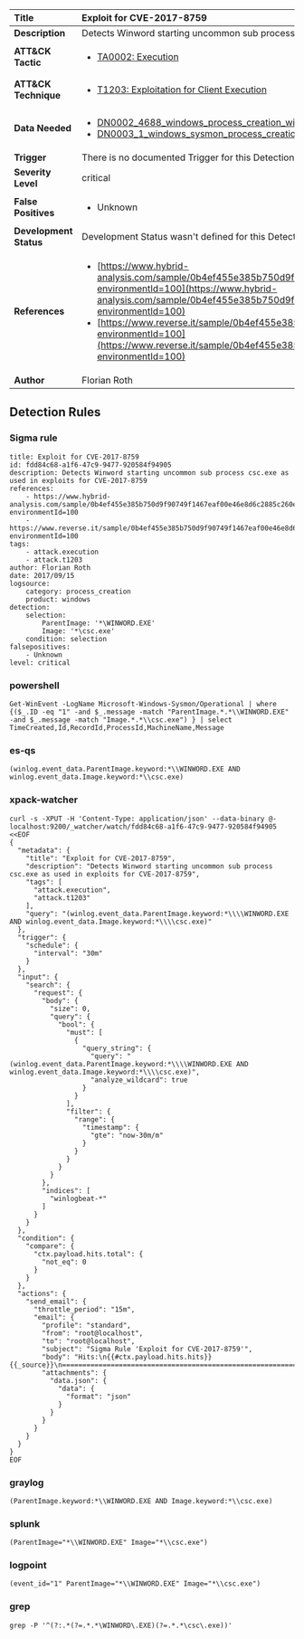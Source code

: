 | Title                    | Exploit for CVE-2017-8759       |
|:-------------------------|:------------------|
| **Description**          | Detects Winword starting uncommon sub process csc.exe as used in exploits for CVE-2017-8759 |
| **ATT&amp;CK Tactic**    |  <ul><li>[TA0002: Execution](https://attack.mitre.org/tactics/TA0002)</li></ul>  |
| **ATT&amp;CK Technique** | <ul><li>[T1203: Exploitation for Client Execution](https://attack.mitre.org/techniques/T1203)</li></ul>  |
| **Data Needed**          | <ul><li>[DN0002_4688_windows_process_creation_with_commandline](../Data_Needed/DN0002_4688_windows_process_creation_with_commandline.md)</li><li>[DN0003_1_windows_sysmon_process_creation](../Data_Needed/DN0003_1_windows_sysmon_process_creation.md)</li></ul>  |
| **Trigger**              |  There is no documented Trigger for this Detection Rule yet  |
| **Severity Level**       | critical |
| **False Positives**      | <ul><li>Unknown</li></ul>  |
| **Development Status**   |  Development Status wasn't defined for this Detection Rule yet  |
| **References**           | <ul><li>[https://www.hybrid-analysis.com/sample/0b4ef455e385b750d9f90749f1467eaf00e46e8d6c2885c260e1b78211a51684?environmentId=100](https://www.hybrid-analysis.com/sample/0b4ef455e385b750d9f90749f1467eaf00e46e8d6c2885c260e1b78211a51684?environmentId=100)</li><li>[https://www.reverse.it/sample/0b4ef455e385b750d9f90749f1467eaf00e46e8d6c2885c260e1b78211a51684?environmentId=100](https://www.reverse.it/sample/0b4ef455e385b750d9f90749f1467eaf00e46e8d6c2885c260e1b78211a51684?environmentId=100)</li></ul>  |
| **Author**               | Florian Roth |


## Detection Rules

### Sigma rule

```
title: Exploit for CVE-2017-8759
id: fdd84c68-a1f6-47c9-9477-920584f94905
description: Detects Winword starting uncommon sub process csc.exe as used in exploits for CVE-2017-8759
references:
    - https://www.hybrid-analysis.com/sample/0b4ef455e385b750d9f90749f1467eaf00e46e8d6c2885c260e1b78211a51684?environmentId=100
    - https://www.reverse.it/sample/0b4ef455e385b750d9f90749f1467eaf00e46e8d6c2885c260e1b78211a51684?environmentId=100
tags:
    - attack.execution
    - attack.t1203
author: Florian Roth
date: 2017/09/15
logsource:
    category: process_creation
    product: windows
detection:
    selection:
        ParentImage: '*\WINWORD.EXE'
        Image: '*\csc.exe'
    condition: selection
falsepositives:
    - Unknown
level: critical

```





### powershell
    
```
Get-WinEvent -LogName Microsoft-Windows-Sysmon/Operational | where {($_.ID -eq "1" -and $_.message -match "ParentImage.*.*\\WINWORD.EXE" -and $_.message -match "Image.*.*\\csc.exe") } | select TimeCreated,Id,RecordId,ProcessId,MachineName,Message
```


### es-qs
    
```
(winlog.event_data.ParentImage.keyword:*\\WINWORD.EXE AND winlog.event_data.Image.keyword:*\\csc.exe)
```


### xpack-watcher
    
```
curl -s -XPUT -H 'Content-Type: application/json' --data-binary @- localhost:9200/_watcher/watch/fdd84c68-a1f6-47c9-9477-920584f94905 <<EOF
{
  "metadata": {
    "title": "Exploit for CVE-2017-8759",
    "description": "Detects Winword starting uncommon sub process csc.exe as used in exploits for CVE-2017-8759",
    "tags": [
      "attack.execution",
      "attack.t1203"
    ],
    "query": "(winlog.event_data.ParentImage.keyword:*\\\\WINWORD.EXE AND winlog.event_data.Image.keyword:*\\\\csc.exe)"
  },
  "trigger": {
    "schedule": {
      "interval": "30m"
    }
  },
  "input": {
    "search": {
      "request": {
        "body": {
          "size": 0,
          "query": {
            "bool": {
              "must": [
                {
                  "query_string": {
                    "query": "(winlog.event_data.ParentImage.keyword:*\\\\WINWORD.EXE AND winlog.event_data.Image.keyword:*\\\\csc.exe)",
                    "analyze_wildcard": true
                  }
                }
              ],
              "filter": {
                "range": {
                  "timestamp": {
                    "gte": "now-30m/m"
                  }
                }
              }
            }
          }
        },
        "indices": [
          "winlogbeat-*"
        ]
      }
    }
  },
  "condition": {
    "compare": {
      "ctx.payload.hits.total": {
        "not_eq": 0
      }
    }
  },
  "actions": {
    "send_email": {
      "throttle_period": "15m",
      "email": {
        "profile": "standard",
        "from": "root@localhost",
        "to": "root@localhost",
        "subject": "Sigma Rule 'Exploit for CVE-2017-8759'",
        "body": "Hits:\n{{#ctx.payload.hits.hits}}{{_source}}\n================================================================================\n{{/ctx.payload.hits.hits}}",
        "attachments": {
          "data.json": {
            "data": {
              "format": "json"
            }
          }
        }
      }
    }
  }
}
EOF

```


### graylog
    
```
(ParentImage.keyword:*\\WINWORD.EXE AND Image.keyword:*\\csc.exe)
```


### splunk
    
```
(ParentImage="*\\WINWORD.EXE" Image="*\\csc.exe")
```


### logpoint
    
```
(event_id="1" ParentImage="*\\WINWORD.EXE" Image="*\\csc.exe")
```


### grep
    
```
grep -P '^(?:.*(?=.*.*\WINWORD\.EXE)(?=.*.*\csc\.exe))'
```



